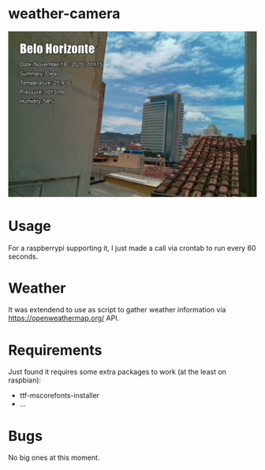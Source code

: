 # weather-camera

![weather](picture.jpg)

Usage
=====
For a raspberrypi supporting it, I just made a call via crontab to run
every 60 seconds.

Weather
=======
It was extendend to use as script to gather weather information via
https://openweathermap.org/ API.

Requirements
============
Just found it requires some extra packages to work (at the least on raspbian):
 * ttf-mscorefonts-installer
 * ...
 
Bugs
====
No big ones at this moment.
